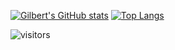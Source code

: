 [![Gilbert's GitHub stats](https://github-readme-stats.vercel.app/api?username=gbertl&show_icons=true&hide_border=true)](https://github.com/anuraghazra/github-readme-stats)
[![Top Langs](https://github-readme-stats.vercel.app/api/top-langs/?username=gbertl&hide=ruby&langs_count=6&hide_border=true&layout=compact)](https://github.com/anuraghazra/github-readme-stats)
<br />

![visitors](https://visitor-badge.laobi.icu/badge?page_id=gbertl.gbertl)
